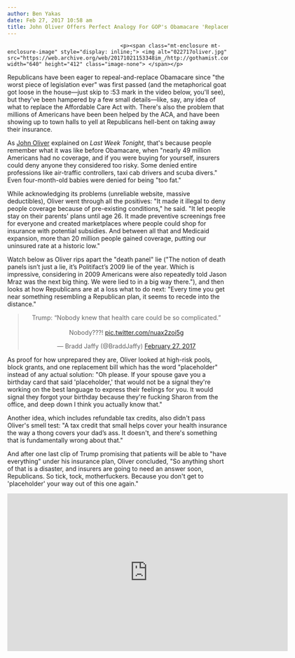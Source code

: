 ```yaml
---
author: Ben Yakas
date: Feb 27, 2017 10:58 am
title: John Oliver Offers Perfect Analogy For GOP's Obamacare 'Replacement' Plans
---
```


	
										<p><span class="mt-enclosure mt-enclosure-image" style="display: inline;"> <img alt="022717oliver.jpg" src="https://web.archive.org/web/20171021153348im_/http://gothamist.com/attachments/byakas/022717oliver.jpg" width="640" height="412" class="image-none"> </span></p>

<p>Republicans have been eager to repeal-and-replace Obamacare since &quot;the worst piece of legislation ever&quot; was first passed (and the metaphorical goat got loose in the house&#x2014;just skip to :53 mark in the video below, you&apos;ll see), but they&apos;ve been hampered by a few small details&#x2014;like, say, any idea of what to replace the Affordable Care Act with. There&apos;s also the problem that millions of Americans have been been helped by the ACA, and have been showing up to town halls to yell at Republicans hell-bent on taking away their insurance. </p>

<p>As <a href="https://web.archive.org/web/20171021153348/http://gothamist.com/tags/johnoliver">John Oliver</a> explained on <em>Last Week Tonight</em>, that&apos;s because people remember what it was like before Obamacare, when &quot;nearly 49 million Americans had no coverage, and if you were buying for yourself, insurers could deny anyone they considered too risky. Some denied entire professions like air-traffic controllers, taxi cab drivers and scuba divers.&quot; Even four-month-old babies were denied for being &quot;too fat.&quot; </p>

<p>While acknowledging its problems (unreliable website, massive deductibles), Oliver went through all the positives: &quot;It made it illegal to deny people coverage because of pre-existing conditions,&quot; he said. &quot;It let people stay on their parents&apos; plans until age 26. It made preventive screenings free for everyone and created marketplaces where people could shop for insurance with potential subsidies. And between all that and Medicaid expansion, more than 20 million people gained coverage, putting our uninsured rate at a historic low.&quot;</p>

<p>Watch below as Oliver rips apart the &quot;death panel&quot; lie (&quot;The notion of death panels isn&#x2019;t just a lie, it&#x2019;s Politifact&#x2019;s 2009 lie of the year. Which is impressive, considering in 2009 Americans were also repeatedly told Jason Mraz was the next big thing. We were lied to in a big way there.&quot;), and then looks at how Republicans are at a loss what to do next: &quot;Every time you get near something resembling a Republican plan, it seems to recede into the distance.&quot;</p>

<center><blockquote class="twitter-tweet" data-lang="en"><p lang="en" dir="ltr">Trump: &#x201C;Nobody knew that health care could be so complicated.&#x201D;<br><br>Nobody???! <a href="https://web.archive.org/web/20171021153348/https://t.co/nuax2zoi5g">pic.twitter.com/nuax2zoi5g</a></p>&#x2014; Bradd Jaffy (@BraddJaffy) <a href="https://web.archive.org/web/20171021153348/https://twitter.com/BraddJaffy/status/836240697590063105">February 27, 2017</a></blockquote>
<script async src="//web.archive.org/web/20171021153348js_/http://platform.twitter.com/widgets.js" charset="utf-8"></script></center>

<p>As proof for how unprepared they are, Oliver looked at high-risk pools, block grants, and one replacement bill which has the word &quot;placeholder&quot; instead of any actual solution: &quot;Oh please. If your spouse gave you a birthday card that said &apos;placeholder,&apos; that would not be a signal they&apos;re working on the best language to express their feelings for you. It would signal they forgot your birthday because they&apos;re fucking Sharon from the office, and deep down I think you actually know that.&quot;</p>

<p>Another idea, which includes refundable tax credits, also didn&apos;t pass Oliver&apos;s smell test: &quot;A tax credit that small helps cover your health insurance the way a thong covers your dad&#x2019;s ass. It doesn&apos;t, and there&apos;s something that is fundamentally wrong about that.&quot; </p>

<p>And after one last clip of Trump promising that patients will be able to &quot;have everything&quot; under his insurance plan, Oliver concluded, &quot;So anything short of that is a disaster, and insurers are going to need an answer soon, Republicans. So tick, tock, motherfuckers. Because you don&apos;t get to &apos;placeholder&apos; your way out of this one again.&quot;</p>

<p><iframe width="640" height="360" src="https://web.archive.org/web/20171021153348if_/https://www.youtube.com/embed/YEGpriv2TAc" frameborder="0" allowfullscreen></iframe></p>					
										
									
				
